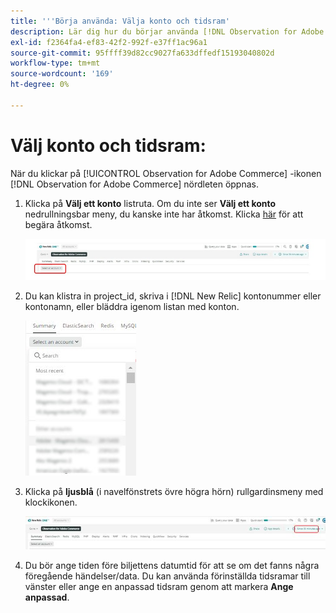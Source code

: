 ```yaml
---
title: '''Börja använda: Välja konto och tidsram'
description: Lär dig hur du börjar använda [!DNL Observation for Adobe Commerce] nördlet genom att välja konto och tidsram.
exl-id: f2364fa4-ef83-42f2-992f-e37ff1ac96a1
source-git-commit: 95ffff39d82cc9027fa633dffedf15193040802d
workflow-type: tm+mt
source-wordcount: '169'
ht-degree: 0%

---
```


# Välj konto och tidsram:

När du klickar på [!UICONTROL Observation for Adobe Commerce] -ikonen [!DNL Observation for Adobe Commerce] nördleten öppnas.

1. Klicka på **Välj ett konto** listruta. Om du inte ser **Välj ett konto** nedrullningsbar meny, du kanske inte har åtkomst. Klicka [här](https://adobe.sharepoint.com/sites/MG/it/IT%20Services%20Wiki/Requesting%20access%20to%20Magento%20Commerce%20New%20Relic.aspx) för att begära åtkomst.

   ![Välj ett konto](../../assets/tools/observation-for-adobe-commerce/start-using-1.jpeg)

1. Du kan klistra in project_id, skriva i [!DNL New Relic] kontonummer eller kontonamn, eller bläddra igenom listan med konton.

   ![Bläddra i listan över konton](../../assets/tools/observation-for-adobe-commerce/start-using-2.jpg)

1. Klicka på **ljusblå** (i navelfönstrets övre högra hörn) rullgardinsmeny med klockikonen.

   ![Klicka på listrutan](../../assets/tools/observation-for-adobe-commerce/start-using-3.jpg)

1. Du bör ange tiden före biljettens datumtid för att se om det fanns några föregående händelser/data. Du kan använda förinställda tidsramar till vänster eller ange en anpassad tidsram genom att markera **Ange anpassad**.
